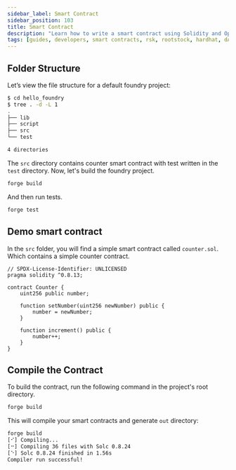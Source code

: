 ```yaml
---
sidebar_label: Smart Contract
sidebar_position: 103
title: Smart Contract
description: "Learn how to write a smart contract using Solidity and OpenZeppellin"
tags: [guides, developers, smart contracts, rsk, rootstock, hardhat, dApps, ethers]
---
```


## Folder Structure

Let’s view the file structure for a default foundry project:

```bash
$ cd hello_foundry
$ tree . -d -L 1
.
├── lib
├── script
├── src
└── test

4 directories
```

The `src` directory contains counter smart contract with test written in the `test` directory. Now, let's build the foundry project.

```bash
forge build
```

And then run tests.

```bash
forge test
```

## Demo smart contract
In the `src` folder, you will find a simple smart contract called `counter.sol`. Which contains a simple counter contract.

```solidity
// SPDX-License-Identifier: UNLICENSED
pragma solidity ^0.8.13;

contract Counter {
    uint256 public number;

    function setNumber(uint256 newNumber) public {
        number = newNumber;
    }

    function increment() public {
        number++;
    }
}
```

## Compile the Contract
To build the contract, run the following command in the project's root directory.

```bash
forge build
```

This will compile your smart contracts and generate `out` directory:

```bash
forge build
[⠊] Compiling...
[⠒] Compiling 36 files with Solc 0.8.24
[⠑] Solc 0.8.24 finished in 1.56s
Compiler run successful!
```
